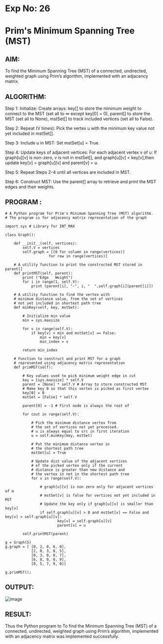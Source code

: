 # Exp No: 26
# Prim's Minimum Spanning Tree (MST)

## AIM:

To find the Minimum Spanning Tree (MST) of a connected, undirected, weighted graph using Prim’s algorithm, implemented with an adjacency matrix.

## ALGORITHM:

Step 1: Initialize:
        Create arrays:
        key[] to store the minimum weight to connect to the MST (set all to ∞ except key[0] = 0),
        parent[] to store the MST (set all to None),
        mstSet[] to track included vertices (set all to False).  
        
Step 2: Repeat (V times):
        Pick the vertex u with the minimum key value not yet included in mstSet[].
        
Step 3: Include u in MST:
        Set mstSet[u] = True.
        
Step 4: Update keys of adjacent vertices:
        For each adjacent vertex v of u:
        If graph[u][v] is non-zero, v is not in mstSet[], and graph[u][v] < key[v],then update key[v] = graph[u][v] and parent[v] = u.
        
Step 5: Repeat Steps 2–4 until all vertices are included in MST.

Step 6: Construct MST:
        Use the parent[] array to retrieve and print the MST edges and their weights.

## PROGRAM :

```
# A Python program for Prim's Minimum Spanning Tree (MST) algorithm.
# The program is for adjacency matrix representation of the graph

import sys # Library for INT_MAX

class Graph():

	def __init__(self, vertices):
		self.V = vertices
		self.graph = [[0 for column in range(vertices)]
					for row in range(vertices)]

	# A utility function to print the constructed MST stored in parent[]
	def printMST(self, parent):
		print ("Edge   Weight")
		for i in range(1, self.V):
			print (parent[i], "-", i, "  ",self.graph[i][parent[i]])

	# A utility function to find the vertex with
	# minimum distance value, from the set of vertices
	# not yet included in shortest path tree
	def minKey(self, key, mstSet):

		# Initialize min value
		min = sys.maxsize

		for v in range(self.V):
			if key[v] < min and mstSet[v] == False:
				min = key[v]
				min_index = v

		return min_index

	# Function to construct and print MST for a graph
	# represented using adjacency matrix representation
	def primMST(self):

		# Key values used to pick minimum weight edge in cut
		key = [sys.maxsize] * self.V
		parent = [None] * self.V # Array to store constructed MST
		# Make key 0 so that this vertex is picked as first vertex
		key[0] = 0
		mstSet = [False] * self.V

		parent[0] = -1 # First node is always the root of

		for cout in range(self.V):

			# Pick the minimum distance vertex from
			# the set of vertices not yet processed.
			# u is always equal to src in first iteration
			u = self.minKey(key, mstSet)

			# Put the minimum distance vertex in
			# the shortest path tree
			mstSet[u] = True

			# Update dist value of the adjacent vertices
			# of the picked vertex only if the current
			# distance is greater than new distance and
			# the vertex in not in the shortest path tree
			for v in range(self.V):

				# graph[u][v] is non zero only for adjacent vertices of m
				# mstSet[v] is false for vertices not yet included in MST
				# Update the key only if graph[u][v] is smaller than key[v]
				if self.graph[u][v] > 0 and mstSet[v] == False and key[v] > self.graph[u][v]:
						key[v] = self.graph[u][v]
						parent[v] = u

		self.printMST(parent)

g = Graph(5)
g.graph = [ [0, 2, 0, 6, 0],
			[2, 0, 3, 8, 5],
			[0, 3, 0, 0, 7],
			[6, 8, 0, 0, 9],
			[0, 5, 7, 9, 0]]

g.primMST();

```

## OUTPUT:

![image](https://github.com/user-attachments/assets/51e76c0e-8da9-4c8a-83b5-2246aa876911)

## RESULT:

Thus the Python program to To find the Minimum Spanning Tree (MST) of a connected, undirected, weighted graph using Prim’s algorithm, implemented with an adjacency matrix was implemented successfully.
